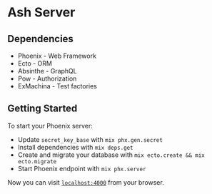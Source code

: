# Ash Server

## Dependencies
* Phoenix - Web Framework
* Ecto - ORM
* Absinthe - GraphQL
* Pow - Authorization
* ExMachina - Test factories

## Getting Started
To start your Phoenix server:

  * Update `secret_key_base` with `mix phx.gen.secret`
  * Install dependencies with `mix deps.get`
  * Create and migrate your database with `mix ecto.create && mix ecto.migrate`
  * Start Phoenix endpoint with `mix phx.server`

Now you can visit [`localhost:4000`](http://localhost:4000) from your browser.
